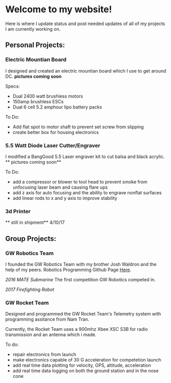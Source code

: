 # Welcome to my website!

Here is where I update status and post needed updates of all of my projects I am currently working on.  

## Personal Projects: 

### Electric Mountian Board
  I designed and created an electric mountian board which I use to get around DC.  **pictures coming soon**
  
Specs: 
- Dual 2400 watt brushless motors
- 150amp brushless ESCs
- Dual 6 cell 5.2 amphour lipo battery packs

To Do:
- Add flat spot to motor shaft to prevent set screw from slipping
- create better box for housing electronics 

### 5.5 Watt Diode Laser Cutter/Engraver
  I modified a BangGood 5.5 Laser engraver kit to cut balsa and black acrylic.  ** pictures coming soon**

To Do:
- add a compressor or blower to tool head to prevent smoke from unfocusing laser beam and causing flare ups 
- add z axis for auto focusing and the ability to engrave nonflat surfaces 
- add linear rods to x and y axis to improve stability

### 3d Printer
  ** still in shipment**  4/10/17
 
 
## Group Projects: 

### GW Robotics Team
I founded the GW Robotics Team with my brother Josh Waldron and the help of my peers.
Robotics Programming Github Page [Here](https://github.com/GW-Robotics).

  *2016 MATE Submarine*
The first competition GW Robotics competed in.

  *2017 Firefighting Robot*

### GW Rocket Team
  Designed and programmed the GW Rocket Team's Telemetry system with programming assitance from Nam Tran.  
  
  Currently, the Rocket Team uses a 900mhz Xbee XSC S3B for radio transmission and an antenna which i made. 
  
  To do:
  - repair electronics from launch
  - make electronics capable of 30 G acceleration for competetion launch
  - add real time data plotting for velocity, GPS, altitude, acceleration
  - add real time data logging on both the ground station and in the nose cone
